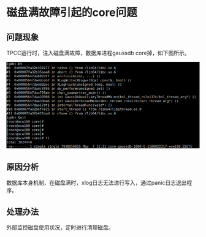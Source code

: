 # 磁盘满故障引起的core问题<a name="ZH-CN_TOPIC_0289900936"></a>

## 问题现象<a name="zh-cn_topic_0283137100_zh-cn_topic_0059778167_s7a2ed06fefd0448fae90f40fe4291f8d"></a>

TPCC运行时，注入磁盘满故障，数据库进程gaussdb core掉，如下图所示。

![](figures/zh_image_0289900420.png)

## 原因分析<a name="zh-cn_topic_0283137100_zh-cn_topic_0059778167_s74d2dfcb815b4d8ca504c549a923e5ed"></a>

数据库本身机制，在磁盘满时，xlog日志无法进行写入，通过panic日志退出程序。

## 处理办法<a name="zh-cn_topic_0283137100_section485620163250"></a>

外部监控磁盘使用状况，定时进行清理磁盘。

